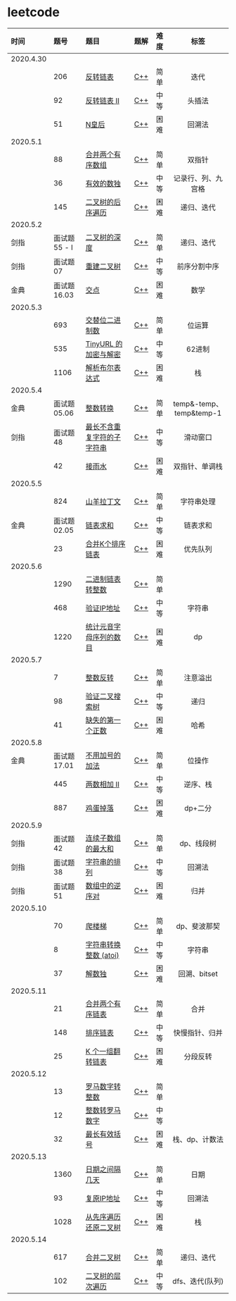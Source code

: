 # leetcode

|时间| 题号 | 题目 | 题解 | 难度 | 标签 |
|:----| :---- | :---- | :----: | :----:| :---: |
|2020.4.30|
| |206|[反转链表](https://leetcode-cn.com/problems/reverse-linked-list/)|[C++](./206_reverseList.cpp)|简单|迭代|
| |92|[反转链表 II](https://leetcode-cn.com/problems/reverse-linked-list-ii/)|[C++](./92_reverseBetween.cpp)|中等|头插法|
| |51|[N皇后](https://leetcode-cn.com/problems/n-queens/)|[C++](./51_solveNQueens.cpp)|困难|回溯法|
|2020.5.1|
| |88|[合并两个有序数组](https://leetcode-cn.com/problems/merge-sorted-array/)|[C++](./88_merge.cpp)|简单|双指针|
| |36|[有效的数独](https://leetcode-cn.com/problems/valid-sudoku/)|[C++](./36_isValidSudoku.cpp)|中等|记录行、列、九宫格|
| |145|[二叉树的后序遍历](https://leetcode-cn.com/problems/binary-tree-postorder-traversal/)|[C++](./145_postorderTraversal.cpp)|困难|递归、迭代|
|2020.5.2|
|剑指|面试题55 - I|[二叉树的深度](https://leetcode-cn.com/problems/er-cha-shu-de-shen-du-lcof/)|[C++](./jz-55-1_maxDepth.cpp)|简单|递归、迭代|
|剑指|面试题07|[重建二叉树](https://leetcode-cn.com/problems/zhong-jian-er-cha-shu-lcof/)|[C++](./jz-7_buildTree.cpp)|中等|前序分割中序|
|金典|面试题 16.03|[交点](https://leetcode-cn.com/problems/intersection-lcci/)|[C++](./jd-16.03_intersection.cpp)|困难|数学|
|2020.5.3|
| |693|[交替位二进制数](https://leetcode-cn.com/problems/binary-number-with-alternating-bits/)|[C++](./693_hasAlternatingBits.cpp)|简单|位运算|
| |535|[TinyURL 的加密与解密](https://leetcode-cn.com/problems/encode-and-decode-tinyurl/)|[C++](./535_TinyURL.cpp)|中等|62进制|
| |1106|[解析布尔表达式](https://leetcode-cn.com/problems/parsing-a-boolean-expression/)|[C++](./1106_parseBoolExpr.cpp)|困难|栈|
|2020.5.4|
|金典|面试题 05.06|[整数转换](https://leetcode-cn.com/problems/convert-integer-lcci/)|[C++](./jd-05.06_convertInteger.cpp)|简单|temp&-temp、temp&temp-1|
|剑指|面试题48|[最长不含重复字符的子字符串](https://leetcode-cn.com/problems/zui-chang-bu-han-zhong-fu-zi-fu-de-zi-zi-fu-chuan-lcof/)|[C++](./jz-48_lengthOfLongestSubstring.cpp)|中等|滑动窗口|
| |42|[接雨水](https://leetcode-cn.com/problems/trapping-rain-water/)|[C++](./42_trap.cpp)|困难|双指针、单调栈|
|2020.5.5|
| |824|[山羊拉丁文](https://leetcode-cn.com/problems/goat-latin/)|[C++](./824_toGoatLatin.cpp)|简单|字符串处理|
|金典|面试题 02.05|[链表求和](https://leetcode-cn.com/problems/sum-lists-lcci/)|[C++](./jd-02.05_addTwoNumbers.cpp)|中等|链表求和|
| |23|[合并K个排序链表](https://leetcode-cn.com/problems/merge-k-sorted-lists/)|[C++](./23_mergeKLists.cpp)|困难|优先队列|
|2020.5.6|
| |1290|[二进制链表转整数](https://leetcode-cn.com/problems/convert-binary-number-in-a-linked-list-to-integer/)|[C++](./1290_getDecimalValue.cpp)|简单||
| |468|[验证IP地址](https://leetcode-cn.com/problems/validate-ip-address/)|[C++](./468_validIPAddress.cpp)|中等|字符串|
| |1220|[统计元音字母序列的数目](https://leetcode-cn.com/problems/count-vowels-permutation/)|[C++](./1220_countVowelPermutation.cpp)|困难|dp|
|2020.5.7|
| |7|[整数反转](https://leetcode-cn.com/problems/reverse-integer/)|[C++](./7_reverse.cpp)|简单|注意溢出|
| |98|[验证二叉搜索树](https://leetcode-cn.com/problems/validate-binary-search-tree/)|[C++](./98_isValidBST.cpp)|中等|递归|
| |41|[缺失的第一个正数](https://leetcode-cn.com/problems/first-missing-positive/)|[C++](./41_firstMissingPositive.cpp)|困难|哈希|
|2020.5.8|
|金典|面试题 17.01|[不用加号的加法](https://leetcode-cn.com/problems/add-without-plus-lcci/)|[C++](./jd-17.01_add.cpp)|简单|位操作|
| |445|[两数相加 II](https://leetcode-cn.com/problems/add-two-numbers-ii/)|[C++](./445_addTwoNumbers.cpp)|中等|逆序、栈|
| |887|[鸡蛋掉落](https://leetcode-cn.com/problems/super-egg-drop/)|[C++](./887_superEggDrop.cpp)|困难|dp+二分|
|2020.5.9|
|剑指|面试题42|[连续子数组的最大和](https://leetcode-cn.com/problems/lian-xu-zi-shu-zu-de-zui-da-he-lcof/)|[C++](./jz-42_maxSubArray.cpp)|简单|dp、线段树|
|剑指|面试题38|[字符串的排列](https://leetcode-cn.com/problems/zi-fu-chuan-de-pai-lie-lcof/)|[C++](./jz-38_permutation.cpp)|中等|回溯法|
|剑指|面试题51|[数组中的逆序对](https://leetcode-cn.com/problems/shu-zu-zhong-de-ni-xu-dui-lcof/)|[C++](./jz-51_reversePairs.cpp)|困难|归并|
|2020.5.10|
| |70|[爬楼梯](https://leetcode-cn.com/problems/climbing-stairs/)|[C++](./70_climbStairs.cpp)|简单|dp、斐波那契|
| |8|[字符串转换整数 (atoi)](https://leetcode-cn.com/problems/string-to-integer-atoi/)|[C++](./8_myAtoi.cpp)|中等|字符串|
| |37|[解数独](https://leetcode-cn.com/problems/sudoku-solver/)|[C++](./37_solveSudoku.cpp)|困难|回溯、bitset|
|2020.5.11|
| |21|[合并两个有序链表](https://leetcode-cn.com/problems/merge-two-sorted-lists/)|[C++](./21_mergeTwoLists.cpp)|简单|合并|
| |148|[排序链表](https://leetcode-cn.com/problems/sort-list/)|[C++](./148_sortList.cpp)|中等|快慢指针、归并|
| |25|[K 个一组翻转链表](https://leetcode-cn.com/problems/reverse-nodes-in-k-group/)|[C++](./25_reverseKGroup.cpp)|困难|分段反转|
|2020.5.12|
| |13|[罗马数字转整数](https://leetcode-cn.com/problems/roman-to-integer/)|[C++](./13_romanToInt.cpp)|简单||
| |12|[整数转罗马数字](https://leetcode-cn.com/problems/integer-to-roman/)|[C++](./12_intToRoman.cpp)|中等||
| |32|[最长有效括号](https://leetcode-cn.com/problems/longest-valid-parentheses/)|[C++](./32_longestValidParentheses.cpp)|困难|栈、dp、计数法|
|2020.5.13|
| |1360|[日期之间隔几天](https://leetcode-cn.com/problems/number-of-days-between-two-dates/)|[C++](./1360_daysBetweenDates.cpp)|简单|日期|
| |93|[复原IP地址](https://leetcode-cn.com/problems/restore-ip-addresses/)|[C++](./93_restoreIpAddresses.cpp)|中等|回溯法|
| |1028|[从先序遍历还原二叉树](https://leetcode-cn.com/problems/recover-a-tree-from-preorder-traversal/)|[C++](./1028_recoverFromPreorder.cpp)|困难|栈|
|2020.5.14|
| |617|[合并二叉树](https://leetcode-cn.com/problems/merge-two-binary-trees/)|[C++](./617_mergeTrees.cpp)|简单|递归、迭代|
| |102|[二叉树的层次遍历](https://leetcode-cn.com/problems/binary-tree-level-order-traversal/)|[C++](./102_levelOrder.cpp)|中等|dfs、迭代(队列)|